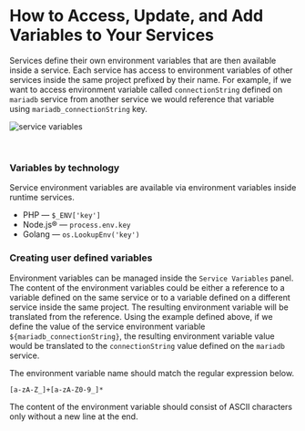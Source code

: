 # How to Access, Update, and Add Variables to Your Services

Services define their own environment variables that are then available
inside a service. Each service has access to environment variables of other services
inside the same project prefixed by their name. For example, if we want
to access environment variable called `connectionString` defined on `mariadb` service
from another service we would reference that variable using `mariadb_connectionString` key.


![service variables](/service-variables.png "service variables")


<br/>

### Variables by technology

Service environment variables are available via environment variables inside runtime services.

- PHP — `$_ENV['key']`
- Node.js® — `process.env.key`
- Golang — `os.LookupEnv('key')`


### Creating user defined variables

Environment variables can be managed inside the `Service Variables` panel. The content of the environment
variables could be either a reference to a variable defined on the same service or to a variable defined on
a different service inside the same project. The resulting
environment variable will be translated from the reference. Using the example
defined above, if we define the value of the service environment variable
`${mariadb_connectionString}`, the resulting environment variable value would be
translated to the `connectionString` value defined on the `mariadb` service.

The environment variable name should match the regular expression  below.

```
[a-zA-Z_]+[a-zA-Z0-9_]*
```

The content of the environment variable should consist of ASCII characters only without a new line at the
end.
